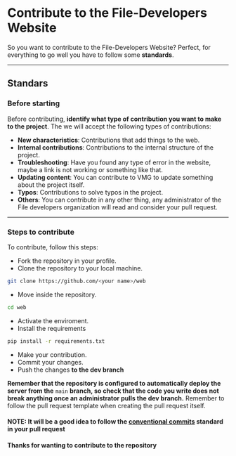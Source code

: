 # Contribute to the File-Developers Website

So you want to contribute to the File-Developers Website? Perfect, for everything to go well you have to follow some **standards**.

---

## Standars

### Before starting

Before contributing, **identify what type of contribution you want to make to the project**. The we will accept the following types of contributions:

* **New characteristics**: Contributions that add things to the web.
* **Internal contributions**: Contributions to the internal structure of the project.
* **Troubleshooting**: Have you found any type of error in the website, maybe a link is not working or something like that.
* **Updating content**: You can contribute to VMG to update something about the project itself.
* **Typos**: Contributions to solve typos in the project.
* **Others**: You can contribute in any other thing, any administrator of the File developers organization will read and consider your pull request.

---

### Steps to contribute

To contribute, follow this steps:

* Fork the repository in your profile.
* Clone the repository to your local machine.

```sh
git clone https://github.com/<your name>/web
```

* Move inside the repository.

```sh
cd web
```

* Activate the enviroment.
* Install the requirements

```sh
pip install -r requirements.txt
```

* Make your contribution.
* Commit your changes.
* Push the changes **to the dev branch**

**Remember that the repository is configured to automatically deploy the server from the** `main` **branch, so check that the code you write does not break anything once an administrator pulls the dev branch.**
Remember to follow the pull request template when creating the pull request itself.

#### NOTE: It will be a good idea to follow the [conventional commits](https://conventionalcommits.org) standard in your pull request

#### Thanks for wanting to contribute to the repository
